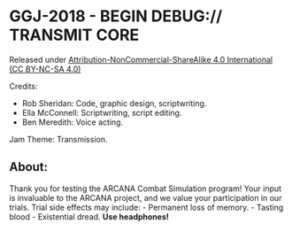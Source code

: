 # GGJ-2018 - BEGIN DEBUG:// TRANSMIT CORE

Released under  [Attribution-NonCommercial-ShareAlike 4.0 International (CC BY-NC-SA 4.0)](https://creativecommons.org/licenses/by-nc-sa/4.0/deed.en_GB)

Credits: 
* Rob Sheridan: Code, graphic design, scriptwriting.
* Ella McConnell: Scriptwriting, script editing.
* Ben Meredith: Voice acting.

Jam Theme: Transmission. 

## About:

Thank you for testing the ARCANA Combat Simulation program! Your input is invaluable to the ARCANA project, and we value your participation in our trials. Trial side effects may include: - Permanent loss of memory. - Tasting blood - Existential dread. **Use headphones!**
